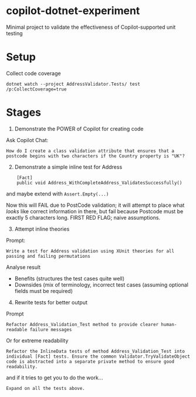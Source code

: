 # copilot-dotnet-experiment
Minimal project to validate the effectiveness of Copilot-supported unit testing

# Setup

Collect code coverage

```
dotnet watch --project AddressValidator.Tests/ test /p:CollectCoverage=true
```

# Stages

1. Demonstrate the POWER of Copilot for creating code

Ask Copilot Chat:

```
How do I create a class validation attribute that ensures that a postcode begins with two characters if the Country property is "UK"?
```

2. Demonstrate a simple inline test for Address

```
    [Fact]
    public void Address_WithCompleteAddress_ValidatesSuccessfully()
```

and maybe extend with `Assert.Empty(...)`


Now this will FAIL due to PostCode validation; it will attempt to place what _looks_ like correct information in there, but fail because Postcode must be exactly 5 characters long. FIRST RED FLAG; naive assumptions.

3. Attempt inline theories

Prompt:
```
Write a test for Address validation using XUnit theories for all passing and failing permutations
```

Analyse result
- Benefits (structures the test cases quite well)
- Downsides (mix of terminology, incorrect test cases (assuming optional fields must be required)

4. Rewrite tests for better output

Prompt

```
Refactor Address_Validation_Test method to provide clearer human-readable failure messages
```

Or for extreme readability

```
Refactor the InlineData tests of method Address_Validation_Test into individual [Fact] tests. Ensure the common Validator.TryValidateObject code is abstracted into a separate private method to ensure good readability.
```

and if it tries to get you to do the work...

```
Expand on all the tests above.
```